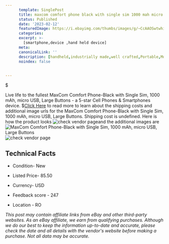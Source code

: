 ```yaml
---
      template: SinglePost
      title: maxcom comfort phone black with single sim 1000 mah micro usb large buttons
      status: Published
      date: '2023-02-12'
      featuredImage: https://i.ebayimg.com/thumbs/images/g/~CcAAOSwtwhiMedu/s-l225.jpg
      categories: 
      excerpt: >-
        [smartphone,device ,hand held device]
      meta:
      canonicalLink: ''
      description: [handheld,industrially made,well crafted,Portable,Mobile,Compact,Convenient,Lightweight,Maneuverable,Man-portable,Miniature,Carriable,Hand-held,Light,Holdable,Transportable,Mobile device,Pocket-sized,On-the-go,Wireless,Cordless,Compact size,Convenient size, smartphone,device ,hand held device]
      noindex: false
      
        
---
```

$

Live life to the fullest MaxCom Comfort Phone-Black with Single Sim, 1000 mAh, micro USB, Large Buttons - a 5-star Cell Phones & Smartphones device.
$[Click Here](https://www.ebay.com/itm/144464410431?hash=item21a2bff73f%3Ag%3A%7ECcAAOSwtwhiMedu&mkevt=1&mkcid=1&mkrid=711-53200-19255-0&campid=%253CePNCampaignId%253E&customid=%253CreferenceId%253E&toolid=10049) to read more to learn about the shipping costs and additional image urls for the MaxCom Comfort Phone-Black with Single Sim, 1000 mAh, micro USB, Large Buttons. Shipping cost is undefined. Here is how the product looks ![check vendor page](https://i.ebayimg.com/thumbs/images/g/~CcAAOSwtwhiMedu/s-l225.jpg)and the additional images are![MaxCom Comfort Phone-Black with Single Sim, 1000 mAh, micro USB, Large Buttons](https://i.ebayimg.com/images/g/~CcAAOSwtwhiMedu/s-l1600.jpg)![check vendor page](https://origin-galleryplus.ebayimg.com/ws/web/144464410431_2_0_1/225x225.jpg,https://origin-galleryplus.ebayimg.com/ws/web/144464410431_3_0_1/225x225.jpg,https://origin-galleryplus.ebayimg.com/ws/web/144464410431_4_0_1/225x225.jpg,https://origin-galleryplus.ebayimg.com/ws/web/144464410431_5_0_1/225x225.jpg)



 ## Technical Facts 



     
      

 - Condition- New 


      

 - Listed Price- 85.50 


      

 - Currency- USD 


      

 - Feedback score - 247 


      

 - Location - RO 


      
      

 *_This post may contain affiliate links from eBay and other third-party websites. As an eBay affiliate, we earn from qualifying purchases. Although we do our best to keep the information up-to-date and accurate, please check the date and all details with the vendor's website before making a purchase. Not all data may be accurate._*






